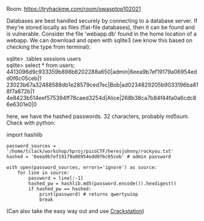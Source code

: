 Room: https://tryhackme.com/room/owasptop102021

Databases are best handled securely by connecting to a database server. If they're stored locally as files (flat-file databases), then it can be found and is vulnerable. Consider the file 'webapp.db' found in the home location of a webapp. We can download and open with sqlite3 (we know this based on checking the type from terminal):

sqlite> .tables
sessions  users   
sqlite> select * from users;
4413096d9c933359b898b6202288a650|admin|6eea9b7ef19179a06954edd0f6c05ceb|1
23023b67a32488588db1e28579ced7ec|Bob|ad0234829205b9033196ba818f7a872b|1
4e8423b514eef575394ff78caed3254d|Alice|268b38ca7b84f44fa0a6cdc86e6301e0|0

here, we have the hashed passwords. 32 characters, probably md5sum. Check with python:

import hashlib

```python3
password_sources = '/home/tclack/workshop/hproj/picoCTF/heresjohnny/rockyou.txt'
hashed = '6eea9b7ef19179a06954edd0f6c05ceb' # admin password

with open(password_sources, errors='ignore') as source:
    for line in source:
        password = line[:-1]
        hashed_pw = hashlib.md5(password.encode()).hexdigest()
        if hashed_pw == hashed:
            print(password) # returns qwertyuiop
            break
```

(Can also take the easy way out and use [Crackstation](https://crackstation.net/))


